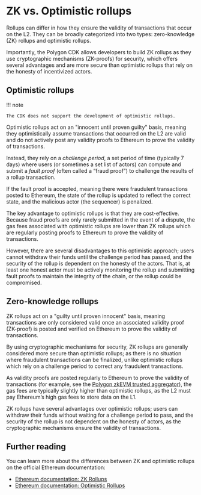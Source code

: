# ZK vs. Optimistic rollups

Rollups can differ in how they ensure the validity of transactions that occur on the L2. They can be broadly categorized into two types: zero-knowledge (ZK) rollups and optimistic rollups.

Importantly, the Polygon CDK allows developers to build ZK rollups as they use cryptographic mechanisms (ZK-proofs) for security, which offers several advantages and are more secure than optimistic rollups that rely on the honesty of incentivized actors.

## Optimistic rollups

!!! note

    The CDK does not support the development of optimistic rollups.

Optimistic rollups act on an "innocent until proven guilty" basis, meaning they optimistically assume transactions that occurred on the L2 are valid and do not actively post any validity proofs to Ethereum to prove the validity of transactions.

Instead, they rely on a _challenge period_, a set period of time (typically 7 days) where users (or sometimes a set list of actors) can compute and submit a _fault proof_ (often called a &ldquo;fraud proof&rdquo;) to challenge the results of a rollup transaction.

If the fault proof is accepted, meaning there were fraudulent transactions posted to Ethereum, the state of the rollup is updated to reflect the correct state, and the malicious actor (the sequencer) is penalized.

The key advantage to optimistic rollups is that they are cost-effective. Because fraud proofs are only rarely submitted in the event of a dispute, the gas fees associated with optimistic rollups are lower than ZK rollups which are regularly posting proofs to Ethereum to prove the validity of transactions.

However, there are several disadvantages to this optimistic approach; users cannot withdraw their funds until the challenge period has passed, and the security of the rollup is dependent on the honesty of the actors. That is, at least one honest actor must be actively monitoring the rollup and submitting fault proofs to maintain the integrity of the chain, or the rollup could be compromised.

## Zero-knowledge rollups

ZK rollups act on a "guilty until proven innocent" basis, meaning transactions are only considered valid once an associated validity proof (ZK-proof) is posted and verified on Ethereum to prove the validity of transactions.

By using cryptographic mechanisms for security, ZK rollups are generally considered more secure than optimistic rollups; as there is no situation where fraudulent transactions can be finalized, unlike optimistic rollups which rely on a challenge period to correct any fraudulent transactions.

As validity proofs are posted regularly to Ethereum to prove the validity of transactions (for example, see the [Polygon zkEVM trusted aggregator](https://etherscan.io/address/0x6329Fe417621925C81c16F9F9a18c203C21Af7ab)), the gas fees are typically slightly higher than optimistic rollups, as the L2 must pay Ethereum&rsquo;s high gas fees to store data on the L1.

ZK rollups have several advantages over optimistic rollups; users can withdraw their funds without waiting for a challenge period to pass, and the security of the rollup is not dependent on the honesty of actors, as the cryptographic mechanisms ensure the validity of transactions.

## Further reading

You can learn more about the differences between ZK and optimistic rollups on the official Ethereum documentation:

- [Ethereum documentation: ZK Rollups](https://ethereum.org/en/developers/docs/scaling/zk-rollups/)
- [Ethereum documentation: Optimistic Rollups](https://ethereum.org/en/developers/docs/scaling/optimistic-rollups/)
